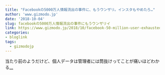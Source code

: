 ```yaml
---
title: "Facebookの5000万人情報流出の事件に、もうウンザリ。インスタもやめたろ…"
author: 'www.gizmodo.jp'
date: '2018-10-04'
slug: facebookの5000万人情報流出の事件にもうウンザリイ
link: https://www.gizmodo.jp/2018/10/facebook-50-million-user-exhausted.html
categories:
- bloglink
tags:
  - gizmodojp
---
```


当たり前のようだけど、個人データは管理者には筒抜けってことが痛いほどわかる[... <i class="fas fa-external-link-alt"></i>](https://www.gizmodo.jp/2018/10/facebook-50-million-user-exhausted.html)

